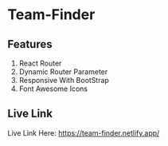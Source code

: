 # Team-Finder

## Features

1. React Router
2. Dynamic Router Parameter
3. Responsive With BootStrap
4. Font Awesome Icons

## Live Link

Live Link Here: https://team-finder.netlify.app/
